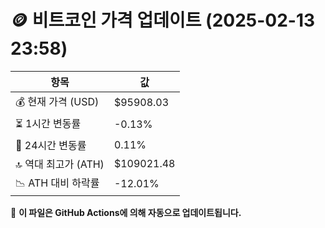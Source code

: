 # 🪙 비트코인 가격 업데이트 (2025-02-13 23:58)

| 항목                | 값 |
|--------------------|----------------|
| 💰 현재 가격 (USD) | $95908.03 |
| ⏳ 1시간 변동률    | -0.13% |
| 📆 24시간 변동률   | 0.11% |
| 🔝 역대 최고가 (ATH) | $109021.48 |
| 📉 ATH 대비 하락률 | -12.01% |

🔄 **이 파일은 GitHub Actions에 의해 자동으로 업데이트됩니다.**
